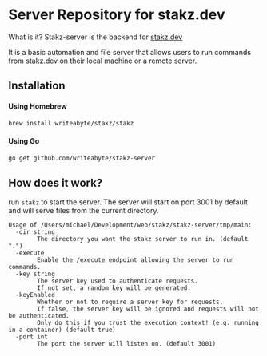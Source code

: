 # Server Repository for stakz.dev

What is it? Stakz-server is the backend for [stakz.dev](https://stakz.dev)

It is a basic automation and file server that allows users to run commands from stakz.dev on their local machine or a remote server.

## Installation

#### Using Homebrew

```bash
brew install writeabyte/stakz/stakz
```

#### Using Go
```bash
go get github.com/writeabyte/stakz-server
```


## How does it work?

run `stakz` to start the server. The server will start on port 3001 by default and will serve files from the current directory.

```
Usage of /Users/michael/Development/web/stakz/stakz-server/tmp/main:
  -dir string
        The directory you want the stakz server to run in. (default ".")
  -execute
        Enable the /execute endpoint allowing the server to run commands.
  -key string
        The server key used to authenticate requests. 
        If not set, a random key will be generated.
  -keyEnabled
        Whether or not to require a server key for requests. 
        If false, the server key will be ignored and requests will not be authenticated. 
        Only do this if you trust the execution context! (e.g. running in a container) (default true)
  -port int
        The port the server will listen on. (default 3001)
```
